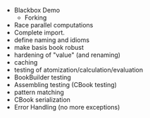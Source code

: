 * Blackbox Demo
  * Forking
* Race parallel computations
* Complete import.
* define naming and idioms
* make basis book robust
* hardening of "value" (and renaming)
* caching
* testing of atomization/calculation/evaluation
* BookBuilder testing
* Assembling testing (CBook testing)
* pattern matching
* CBook serialization
* Error Handling (no more exceptions)
